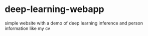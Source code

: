 # deep-learning-webapp
simple website with a demo of deep learning inference and person information like my cv
